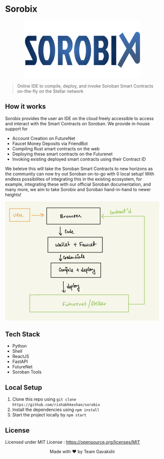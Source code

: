 # Sorobix

<p align="center">
  <a href="https://github.com/rishabhkeshan/sorobix">
    <img src="./src/assets/Sorobix_Logo.svg" alt="Logo" width="380" height="190">
  </a>
</p>

> Online IDE to compile, deploy, and invoke Soroban Smart Contracts on-the-fly on the Stellar network

## How it works

Sorobix provides the user an IDE on the cloud freely accessible to access and interact with the Smart Contracts on Soroban. We provide in-house support for
- Account Creation on FutureNet
- Faucet Money Deposits via FriendBot
- Compiling Rust smart contracts on the web
- Deploying these smart contracts on the Futurenet
- Invoking existing deployed smart contracts using their Contract ID

We beleive this will take the Soroban Smart Contracts to new horizons as the community can now try out Soroban on-to-go with 0 local setup! With endless possibilites of integrating this in the existing ecosystem, for example, integrating these with our official Soroban documentation, and many more, we aim to take Sorobix and Soroban hand-in-hand to newer heights!

![arch](./src/assets/arch.jpeg)

## Tech Stack
- Python
- Shell
- ReactJS
- FastAPI
- FutureNet
- Soroban Tools


## Local Setup

1. Clone this repo using `git clone https://github.com/rishabhkeshan/sorobix`
2. Install the dependencies using `npm install`
3. Start the project locally by `npm start`


## License

Licensed under MIT License : https://opensource.org/licenses/MIT

<p align="center">Made with ❤ by Team Gavakshi</p>
